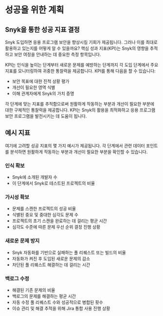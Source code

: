 # 성공을 위한 계획

## Snyk을 통한 성공 지표 결정

Snyk 도입하면 응용 프로그램 보안을 향상시킬 기회가 제공됩니다. 그러나 이를 최대로 활용하고 있는지를 어떻게 알 수 있을까요? 핵심 성과 지표(KPI)는 Snyk의 영향을 추적하고 보안 여정을 안내하는 데 중요한 측정 항목입니다.

KPI는 인식을 높이는 단계부터 새로운 문제를 예방하는 단계까지 각 도입 단계에서 주요 지표를 모니터링하여 귀중한 통찰력을 제공합니다. KPI를 통해 다음을 할 수 있습니다:

* 보안 목표에 대한 진척 상황 평가
* 개선이 필요한 영역 식별
* 이해 관계자에게 Snyk의 가치 증명

각 단계에 맞는 지표를 추적함으로써 원활하게 작동하는 부분과 개선이 필요한 부분에 대한 구체적인 통찰력을 제공합니다. KPI는 Snyk의 활용을 최적화하고 응용 프로그램 보안 프로그램을 발전시키는 데 도움이 됩니다.

## 예시 지표

여기에 고려할 성공 지표의 몇 가지 예시가 제공됩니다. 각 단계에서 관련 데이터 포인트를 분석하면 원활하게 작동하는 부분과 개선이 필요한 부분을 확인할 수 있습니다.

### 인식 확보

* Snyk에 소개된 개발자 수
* 이 단계에서 Snyk로 테스트된 프로젝트의 비율

### 가시성 확보

* 문제를 스캔한 프로젝트의 성공 비율
* 식별된 중요 및 중대한 심각도 문제 수
* 프로젝트의 초기 스캔을 완료하는 데 걸리는 평균 시간
* 심각도 수준에 따른 문제 우선 순위 결정 진행 상황

### 새로운 문제 방지

* Snyk 자동화를 기반으로 실패하는 풀 리퀘스트 또는 빌드의 비율
* 자동화가 켜진 후 도입된 새로운 문제의 감소
* 차단된 풀 리퀘스트 해결하는 데 걸리는 시간

### 백로그 수정

* 해결된 기존 문제의 비율
* 백로그의 문제를 해결하는 평균 시간
* 자동 수정 풀 리퀘스트 수와 성공적으로 병합된 횟수
* 이슈 관리 및 해결 추적을 위해 Jira 통합 사용 진행 상황
